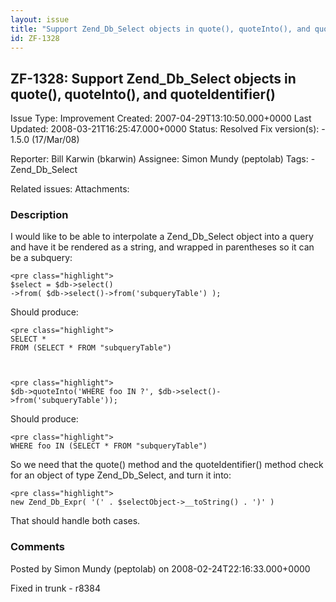 ```yaml
---
layout: issue
title: "Support Zend_Db_Select objects in quote(), quoteInto(), and quoteIdentifier()"
id: ZF-1328
---
```


ZF-1328: Support Zend\_Db\_Select objects in quote(), quoteInto(), and quoteIdentifier()
----------------------------------------------------------------------------------------

 Issue Type: Improvement Created: 2007-04-29T13:10:50.000+0000 Last Updated: 2008-03-21T16:25:47.000+0000 Status: Resolved Fix version(s): - 1.5.0 (17/Mar/08)
 
 Reporter:  Bill Karwin (bkarwin)  Assignee:  Simon Mundy (peptolab)  Tags: - Zend\_Db\_Select
 
 Related issues: 
 Attachments: 
### Description

I would like to be able to interpolate a Zend\_Db\_Select object into a query and have it be rendered as a string, and wrapped in parentheses so it can be a subquery:

 
    <pre class="highlight">
    $select = $db->select()
    ->from( $db->select()->from('subqueryTable') );


Should produce:

 
    <pre class="highlight">
    SELECT *
    FROM (SELECT * FROM "subqueryTable")


 
    <pre class="highlight">
    $db->quoteInto('WHERE foo IN ?', $db->select()->from('subqueryTable'));


Should produce:

 
    <pre class="highlight">
    WHERE foo IN (SELECT * FROM "subqueryTable")


So we need that the quote() method and the quoteIdentifier() method check for an object of type Zend\_Db\_Select, and turn it into:

 
    <pre class="highlight">
    new Zend_Db_Expr( '(' . $selectObject->__toString() . ')' )


That should handle both cases.

 

 

### Comments

Posted by Simon Mundy (peptolab) on 2008-02-24T22:16:33.000+0000

Fixed in trunk - r8384

 

 